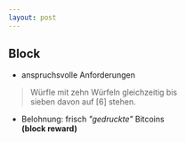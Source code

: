 ```yaml
---
layout: post
---
```


## Block

* anspruchsvolle Anforderungen

> Würfle mit zehn Würfeln gleichzeitig bis  
sieben davon auf [6] stehen.

* Belohnung: frisch *"gedruckte"* Bitcoins     
**(block reward)**
